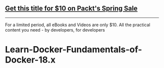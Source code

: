 ## [Get this title for $10 on Packt's Spring Sale](https://www.packt.com/B14865?utm_source=github&utm_medium=packt-github-repo&utm_campaign=spring_10_dollar_2022)
-----
For a limited period, all eBooks and Videos are only $10. All the practical content you need \- by developers, for developers

# Learn-Docker-Fundamentals-of-Docker-18.x